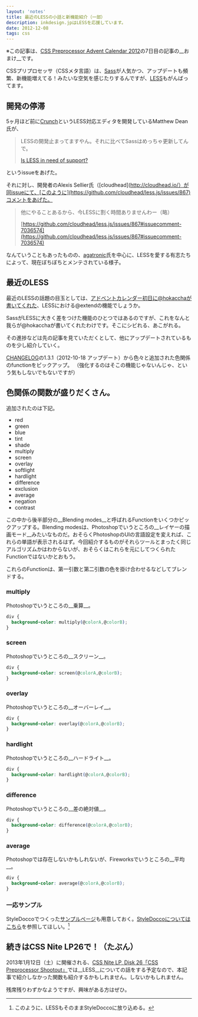 ```yaml
---
layout: 'notes'
title: 最近のLESSの小話と新機能紹介（一部）
description: inkdesign.jpはLESSを応援しています。
date: 2012-12-08
tags: css
---
```

※この記事は、[CSS Preprocessor Advent Calendar 2012](http://www.adventar.org/calendars/1)の7日目の記事の__おまけ__です。

CSSプリプロセッサ（CSSメタ言語）は、[Sass](http://sass-lang.com/)が人気かつ、アップデートも頻繁、新機能増えてる！みたいな空気を感じたりするんですが、[LESS](http://lesscss.org/)もがんばってます。

## 開発の停滞

5ヶ月ほど前に[Crunch](http://crunchapp.net/)というLESS対応エディタを開発しているMatthew Dean氏が、

> LESSの開発止まってますやん。それに比べてSassはめっちゃ更新してんで。
>
> [Is LESS in need of support?](https://github.com/cloudhead/less.js/issues/867)

というissueをあげた。

それに対し、開発者のAlexis Sellier氏（[cloudhead](http://cloudhead.io/）が同issueにて、[このように](https://github.com/cloudhead/less.js/issues/867)コメントをあげた。

> 他にやることあるから、今LESSに割く時間ありませんわー（略）
>
> [https://github.com/cloudhead/less.js/issues/867#issuecomment-7036574](https://github.com/cloudhead/less.js/issues/867#issuecomment-7036574)

なんていうこともあったものの、[agatronic](https://github.com/agatronic)氏を中心に、LESSを愛する有志たちによって、現在ぼちぼちとメンテされている様子。

## 最近のLESS

最近のLESSの話題の目玉としては、[アドベントカレンダー初日に@hokacchaが書いてくれた](http://webtech-walker.com/archive/2012/12/less_extend.html)、LESSにおける@extendの機能でしょうか。

SassがLESSに大きく差をつけた機能のひとつではあるのですが、これをなんと我らが@hokacchaが書いてくれたわけです。そこにシビれる、あこがれる。

その進捗などは先の記事を見ていただくとして、他にアップデートされているものを少し紹介していく。

[CHANGELOG](https://github.com/cloudhead/less.js/blob/master/CHANGELOG.md)の1.3.1（2012-10-18 アップデート）から色々と追加された色関係のfunctionをピックアップ。
（強化するのはそこの機能じゃないんじゃ、という気もしないでもないですが）

## 色関係の関数が盛りだくさん。

追加されたのは下記。

- red
- green
- blue
- tint
- shade
- multiply
- screen
- overlay
- softlight
- hardlight
- difference
- exclusion
- average
- negation
- contrast

この中から後半部分の__Blending modes__と呼ばれるFunctionをいくつかピックアップする。Blending modesは、Photoshopでいうところの__レイヤーの描画モード__みたいなものだ。おそらくPhotoshopのUIの言語設定を変えれば、これらの単語が表示されるはず。今回紹介するものがそれらツールとまったく同じアルゴリズムかはわからないが、おそらくはこれらを元にしてつくられたFunctionではないかとおもう。

これらのFunctionは、第一引数と第二引数の色を掛け合わせるなどしてブレンドする。

### multiply

Photoshopでいうところの__乗算__。

```css
div {
  background-color: multiply(@colorA,@colorB);
}
```

### screen

Photoshopでいうところの__スクリーン__。

```css
div {
  background-color: screen(@colorA,@colorB);
}
```


### overlay

Photoshopでいうところの__オーバーレイ__。

```css
div {
  background-color: overlay(@colorA,@colorB);
}
```

### hardlight

Photoshopでいうところの__ハードライト__。

```css
div {
  background-color: hardlight(@colorA,@colorB);
}
```

### difference

Photoshopでいうところの__差の絶対値__。

```css
div {
  background-color: difference(@colorA,@colorB);
}
```

### average

Photoshopでは存在しないかもしれないが、Fireworksでいうところの__平均__。

```css
div {
  background-color: average(@colorA,@colorB);
}
```

### 一応サンプル

StyleDoccoでつくった[サンプルページ](/demo/less-new-colors/less.html)も用意しておく。[StyleDoccoについてはこちら](/notes/2012/12/07/css-preprocessor-styleguide.html)を参照してほしい。[^styledocco-less]

[^styledocco-less]: このように、LESSもそのままStyleDoccoに放り込める。

## 続きはCSS Nite LP26で！（たぶん）

2013年1月12日（土）に開催される、[CSS Nite LP, Disk 26「CSS Preprocessor Shootout」](http://lp26.cssnite.jp/)では__LESS__についての話をする予定なので、本記事で紹介しなかった関数も紹介するかもしれません。しないかもしれません。

残席残りわずかなようですが、興味がある方はぜひ。



